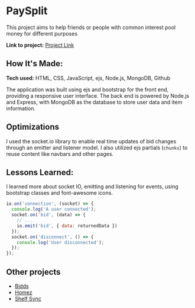 # PaySplit
This project aims to help friends or people with common interest pool money for different purposes

**Link to project:** [Project Link](https://github.com/Jesulayomy/PaySplit)

## How It's Made:

**Tech used:** HTML, CSS, JavaScript, ejs, Node.js, MongoDB, Github

The application was built using ejs and bootstrap for the front end, providing a responsive user interface. The back end is powered by Node.js and Express, with MongoDB as the database to store user data and item information.

## Optimizations
I used the socket.io library to enable real time updates of bid changes through an emitter and listener model. I also utilized ejs partials (`chunks`) to reuse content like navbars and other pages.

## Lessons Learned:

I learned more about socket IO, emitting and listening for events, using bootstrap classes and font-awesome icons.

```javascript
io.on('connection', (socket) => {
  console.log('A user connected');
  socket.on('bid', (data) => {
    // ...
    io.emit('bid', { data: returnedData })
  });
  socket.on('disconnect', () => {
    console.log('User disconnected');
  });
});
```


## Other projects

- [Bidds](https://github.com/Jesulayomy/bidd)
- [Homez](https://github.com/Jesulayomy/homez)
- [Shelf Sync](https://github.com/Jesulayomy/shelf-sync)
